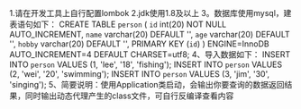 1.请在开发工具上自行配置lombok
2.jdk使用1.8及以上
3。数据库使用mysql，建表语句如下：
CREATE TABLE `person` (
  `id` int(20) NOT NULL AUTO_INCREMENT,
  `name` varchar(20) DEFAULT '',
  `age` varchar(20) DEFAULT '',
  `hobby` varchar(20) DEFAULT '',
  PRIMARY KEY (`id`)
) ENGINE=InnoDB AUTO_INCREMENT=4 DEFAULT CHARSET=utf8;
4、导入数据如下：
INSERT INTO `person` VALUES (1, 'lee', '18', 'fishing');
INSERT INTO `person` VALUES (2, 'wei', '20', 'swimming');
INSERT INTO `person` VALUES (3, 'jim', '30', 'singing');
5、简要说明：使用Application类启动，会输出你要查询的数据返回结果，同时输出动态代理产生的class文件，可自行反编译查看内容